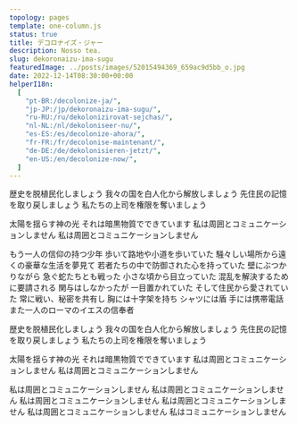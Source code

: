 ```yaml
---
topology: pages
template: one-column.js
status: true
title: デコロナイズ・ジャー
description: Nosso tea.
slug: dekoronaizu-ima-sugu
featuredImage: ../posts/images/52015494369_659ac9d5bb_o.jpg
date: 2022-12-14T08:30:00+00:00
helperI18n:
  [
    "pt-BR:/decolonize-ja/",
    "jp-JP:/jp/dekoronaizu-ima-sugu/",
    "ru-RU:/ru/dekolonizirovat-sejchas/",
    "nl-NL:/nl/dekoloniseer-nu/",
    "es-ES:/es/decolonize-ahora/",
    "fr-FR:/fr/decolonise-maintenant/",
    "de-DE:/de/dekolonisieren-jetzt/",
    "en-US:/en/decolonize-now/",
  ]
---
```


歴史を脱植民化しましょう
我々の国を白人化から解放しましょう
先住民の記憶を取り戻しましょう
私たちの上司を権限を奪いましょう

太陽を揺らす神の光
それは暗黒物質でできています
私は周囲とコミュニケーションしません
私は周囲とコミュニケーションしません

もう一人の信仰の持つ少年
歩いて路地や小道を歩いていた
騒々しい場所から遠くの豪華な生活を夢見て
若者たちの中で防御された心を持っていた
壁にぶつかりながら
急ぐ蛇たちとも戦った
小さな頃から目立っていた
混乱を解決するために要請される
関与はしなかったが
一目置かれていた
そして住民から愛されていた
常に戦い、秘密を共有し
胸には十字架を持ち
シャツには盾
手には携帯電話
また一人のローマのイエスの信奉者

歴史を脱植民化しましょう
我々の国を白人化から解放しましょう
先住民の記憶を取り戻しましょう
私たちの上司を権限を奪いましょう

太陽を揺らす神の光
それは暗黒物質でできています
私は周囲とコミュニケーションしません
私は周囲とコミュニケーションしません

私は周囲とコミュニケーションしません
私は周囲とコミュニケーションしません
私は周囲とコミュニケーションしません
私は周囲とコミュニケーションしません
私は周囲とコミュニケーションしません
私はコミュニケーションしません
